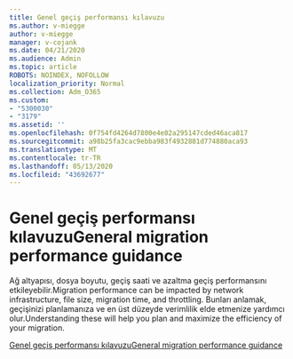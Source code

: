 ```yaml
---
title: Genel geçiş performansı kılavuzu
ms.author: v-miegge
author: v-miegge
manager: v-cojank
ms.date: 04/21/2020
ms.audience: Admin
ms.topic: article
ROBOTS: NOINDEX, NOFOLLOW
localization_priority: Normal
ms.collection: Adm_O365
ms.custom:
- "5300030"
- "3179"
ms.assetid: ''
ms.openlocfilehash: 0f754fd4264d7800e4e02a295147cded46aca817
ms.sourcegitcommit: a98b25fa3cac9ebba983f4932881d774880aca93
ms.translationtype: MT
ms.contentlocale: tr-TR
ms.lasthandoff: 05/13/2020
ms.locfileid: "43692677"
---
```

# <a name="general-migration-performance-guidance"></a><span data-ttu-id="db16d-102">Genel geçiş performansı kılavuzu</span><span class="sxs-lookup"><span data-stu-id="db16d-102">General migration performance guidance</span></span>

<span data-ttu-id="db16d-103">Ağ altyapısı, dosya boyutu, geçiş saati ve azaltma geçiş performansını etkileyebilir.</span><span class="sxs-lookup"><span data-stu-id="db16d-103">Migration performance can be impacted by network infrastructure, file size, migration time, and throttling.</span></span> <span data-ttu-id="db16d-104">Bunları anlamak, geçişinizi planlamanıza ve en üst düzeyde verimlilik elde etmenize yardımcı olur.</span><span class="sxs-lookup"><span data-stu-id="db16d-104">Understanding these will help you plan and maximize the efficiency of your migration.</span></span>

[<span data-ttu-id="db16d-105">Genel geçiş performansı kılavuzu</span><span class="sxs-lookup"><span data-stu-id="db16d-105">General migration performance guidance</span></span>](https://docs.microsoft.com/sharepointmigration/sharepoint-online-and-onedrive-migration-speed)